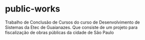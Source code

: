 # public-works
Trabalho de Conclusão de Cursos do curso de Desenvolvimento de Sistemas da Etec de Guaianazes. Que consiste de um projeto para fiscalização de obras públicas da cidade de São Paulo
